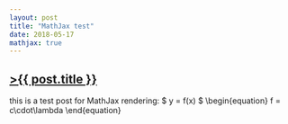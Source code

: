 ```yaml
---
layout: post
title: "MathJax test"
date: 2018-05-17
mathjax: true
---
```


## [>{{ post.title }}](https://caesoma.github.io/archive/standalone/2000-00-00)

this is a test post for MathJax rendering: $ y = f(x) $
\\begin{equation}
    f = c\cdot\lambda
\\end{equation}

<!-- [//]: # (comment) -->

<!-- `-- caetano, {{ page.date | date: "%Y-%m-%d" }}` -->
